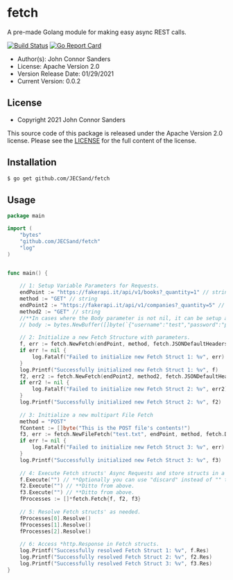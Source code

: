 # fetch

A pre-made Golang module for making easy async REST calls.

[![Build Status](https://travis-ci.org/JECSand/fetch.svg?branch=main)](https://travis-ci.org/JECSand/fetch)
[![Go Report Card](https://goreportcard.com/badge/github.com/JECSand/fetch)](https://goreportcard.com/report/github.com/JECSand/fetch)

* Author(s): John Connor Sanders
* License: Apache Version 2.0
* Version Release Date: 01/29/2021
* Current Version: 0.0.2

## License
* Copyright 2021 John Connor Sanders

This source code of this package is released under the Apache Version 2.0 license. Please see
the [LICENSE](https://github.com/JECSand/fetch/blob/main/LICENSE) for the full
content of the license.

## Installation
```bash
$ go get github.com/JECSand/fetch
```

## Usage
```go
package main

import (
	"bytes"
	"github.com/JECSand/fetch"
	"log"
)


func main() {
	
	// 1: Setup Variable Parameters for Requests.
	endPoint := "https://fakerapi.it/api/v1/books?_quantity=1" // string
	method := "GET" // string
	endPoint2 := "https://fakerapi.it/api/v1/companies?_quantity=5" // string
	method2 := "GET" // string
	//**In cases where the Body parameter is not nil, it can be setup as follows:
	// body := bytes.NewBuffer([]byte(`{"username":"test","password":"password123"}`))
	
	// 2: Initialize a new Fetch Structure with parameters.
	f, err := fetch.NewFetch(endPoint, method, fetch.JSONDefaultHeaders(), nil)
	if err != nil {
		log.Fatalf("Failed to initialize new Fetch Struct 1: %v", err)
	}
	log.Printf("Successfully initialized new Fetch Struct 1: %v", f)
	f2, err2 := fetch.NewFetch(endPoint2, method2, fetch.JSONDefaultHeaders(), nil)
	if err2 != nil {
		log.Fatalf("Failed to initialize new Fetch Struct 2: %v", err2)
	}
	log.Printf("Successfully initialized new Fetch Struct 2: %v", f2)
	
	// 3: Initialize a new multipart File Fetch 
	method = "POST"
	fContent := []byte("This is the POST file's contents!")
	f3, err := fetch.NewFileFetch("test.txt", endPoint, method, fetch.DefaultHeaders(), bytes.NewBuffer(fContent))
	if err != nil {
		log.Fatalf("Failed to initialize new Fetch Struct 3: %v", err)
	}
	log.Printf("Successfully initialized new Fetch Struct 3: %v", f3)
	
	// 4: Execute Fetch structs' Async Requests and store structs in a Slice of Fetch.
	f.Execute("") // **Optionally you can use "discard" instead of "" to throw the http response away.
	f2.Execute("") // **Ditto from above.
	f3.Execute("") // **Ditto from above.
	fProcesses := []*fetch.Fetch{f, f2, f3}
	
	// 5: Resolve Fetch structs' as needed.
	fProcesses[0].Resolve()
	fProcesses[1].Resolve()
	fProcesses[2].Resolve()
	
	// 6: Access *http.Response in Fetch structs.
	log.Printf("Successfully resolved Fetch Struct 1: %v", f.Res)
	log.Printf("Successfully resolved Fetch Struct 2: %v", f2.Res)
	log.Printf("Successfully resolved Fetch Struct 3: %v", f3.Res)
}
```
